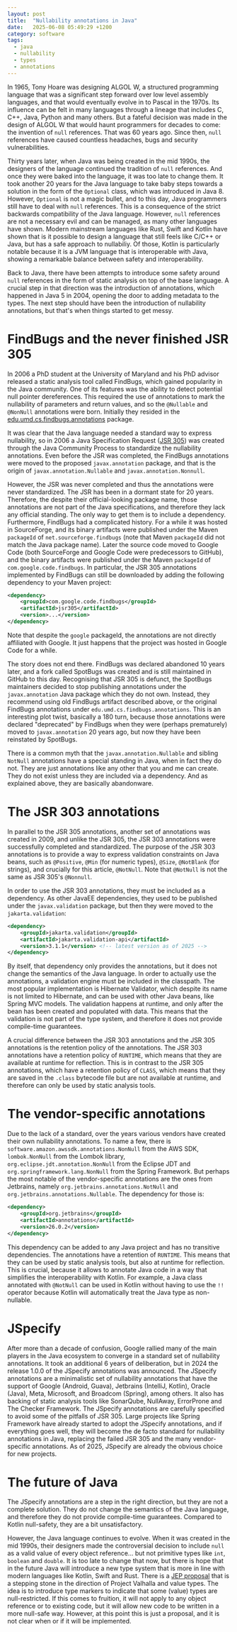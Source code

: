 ```yaml
---
layout: post
title:  "Nullability annotations in Java"
date:   2025-06-08 05:49:29 +1200
category: software
tags:
  - java
  - nullability
  - types
  - annotations
---
```


In 1965, Tony Hoare was designing ALGOL W, a structured programming language that was a significant step forward
over low level assembly languages, and that would eventually evolve in to Pascal in the 1970s. Its influence
can be felt in many languages through a lineage that includes C, C++, Java, Python and many others.
But a fateful decision was made in the design of ALGOL W that would haunt programmers for decades to come:
the invention of `null` references. That was 60 years ago. Since then, `null` references have caused
countless headaches, bugs and security vulnerabilities.

Thirty years later, when Java was being created in the mid 1990s, the designers of the language continued
the tradition of `null` references. And once they were baked into the language, it was too late to change
them. It took another 20 years for the Java language to take baby steps towards a solution in the form of
the `Optional` class, which was introduced in Java 8. However, `Optional` is not a magic bullet, and to this
day, Java programmers still have to deal with `null` references. This is a consequence of the strict backwards
compatibility of the Java language. However, `null` references are not a necessary evil and can be
managed, as many other languages
have shown. Modern mainstream languages like Rust, Swift and Kotlin have shown that is it possible to
design a language that still feels like C/C++ or Java, but has a safe approach to nullabiliy. Of those, Kotlin
is particularly notable because it is a JVM language that is interoperable with Java, showing a remarkable
balance between safety and interoperability.

Back to Java, there have been attempts to introduce some safety around `null` references in the form of
static analysis on top of the base language. A crucial step in that direction was the introduction of annotations,
which happened in Java 5 in 2004, opening the door to adding metadata to the types. The next step should have
been the introduction of nullability annotations, but that's when things started to get messy.

# FindBugs and the never finished JSR 305

In 2006 a PhD student at the University of Maryland and his PhD advisor released a static analysis tool called
FindBugs, which gained popularity in the Java community. One of its features was the ability to detect
potential null pointer dereferences. This required the use of annotations to mark the nullability of
parameters and return values, and so the `@Nullable` and `@NonNull` annotations were born. Initially they
resided in the [edu.umd.cs.findbugs.annotations](https://findbugs.sourceforge.net/api/edu/umd/cs/findbugs/annotations/package-summary.html) package.

It was clear that the Java language needed a standard way to express nullability, so in 2006 a Java Specification Request
([JSR 305](https://jcp.org/en/jsr/detail?id=305)) was created through the Java Community Process to standardize the
nullability annotations. Even before the JSR was completed, the FindBugs annotations were moved to the proposed
`javax.annotation` package, and that is the origin of `javax.annotation.Nullable` and `javax.annotation.Nonnull`.

However, the JSR was never completed and thus the annotations were never standardized. The JSR has been in
a dormant state for 20 years. Therefore, the despite their official-looking package name, those annotations are not part
of the Java specifications, and therefore they lack any official standing. The only way to get them is to
include a dependency. Furthermore, FindBugs had a complicated history. For a while
it was hosted in SourceForge, and its binary artifacts were published under the Maven `packageId` of
`net.sourceforge.findbugs` (note that Maven `packageId` did not match the Java package name). Later the source code
moved to Google Code (both SourceForge and Google Code were predecessors to GitHub), and the binary artifacts were
published under the Maven `packageId` of `com.google.code.findbugs`. In particular, the JSR 305 annotations implemented
by FindBugs can still be downloaded by adding the following dependency to your Maven project:

```xml
<dependency>
    <groupId>com.google.code.findbugs</groupId>
    <artifactId>jsr305</artifactId>
    <version>...</version>
</dependency>
```

Note that despite the `google` packageId, the annotations are not directly affiliated with Google. It just happens that
the project was hosted in Google Code for a while.

The story does not end there. FindBugs was declared abandoned 10 years later, and
a fork called SpotBugs was created and is still maintained in GitHub to this day. Recognising that JSR 305 is defunct,
the SpotBugs maintainers decided to stop publishing annotations under the
`javax.annotation` Java package which they do not own. Instead, they recommend using old FindBugs artifact described
above, or the original FindBugs annotations under `edu.umd.cs.findbugs.annotations`. This is an interesting plot
twist, basically a 180 turn, because those annotations were declared "deprecated" by FindBugs when they were (perhaps prematurely)
moved to `javax.annotation` 20 years ago, but now they have been reinstated by SpotBugs.

There is a common myth that the `javax.annotation.Nullable` and sibling `NotNull` annotations have a special
standing in Java, when in fact they do not. They are just annotations like any other that you and me can create.
They do not exist unless they are included via a dependency. And as explained above, they are basically abandonware.

# The JSR 303 annotations

In parallel to the JSR 305 annotations, another set of annotations was created in 2009, and unlike the JSR 305,
the JSR 303 annotations were successfully completed and standardized. The purpose of the JSR 303 annotations is to
provide a way to express validation constraints on Java beans, such as `@Positive`, `@Min` (for numeric
types), `@Size`, `@NotBlank` (for strings), and crucially for this article, `@NotNull`. Note that `@NotNull` is
not the same as JSR 305's `@Nonnull`.

In order to use the JSR 303 annotations, they must be included as a dependency. As other JavaEE dependencies, they
used to be published under the `javax.validation` package, but then they were moved to the `jakarta.validation`:

```xml
<dependency>
    <groupId>jakarta.validation</groupId>
    <artifactId>jakarta.validation-api</artifactId>
    <version>3.1.1</version> <!-- latest version as of 2025 -->
</dependency>
```

By itself, that dependency only provides the annotations, but it does not change the semantics of the Java language.
In order to actually use the annotations, a validation engine must be included in the classpath. The most
popular implementation is Hibernate Validator, which despite its name is not limited to Hibernate, and can be
used with other Java beans, like Spring MVC models. The validation happens at runtime, and only after the bean
has been created and populated with data. This means that the validation is not part of the type system, and
therefore it does not provide compile-time guarantees.

A crucial difference between the JSR 303 annotations and the JSR 305 annotations is the retention policy of
the annotations. The JSR 303 annotations have a retention policy of `RUNTIME`, which means that they are available
at runtime for reflection. This is in contrast to the JSR 305 annotations, which have a retention policy of
`CLASS`, which means that they are saved in the `.class` bytecode file but are not available at runtime,
and therefore can only be used by static analysis tools.

# The vendor-specific annotations

Due to the lack of a standard, over the years various vendors have created their own nullability annotations. To name a few,
there is `software.amazon.awssdk.annotations.NonNull` from the AWS SDK, `lombok.NonNull` from the Lombok library,
`org.eclipse.jdt.annotation.NonNull` from the Eclipse JDT and `org.springframework.lang.NonNull` from the Spring
Framework. But perhaps the most notable of the vendor-specific annotations are the ones from Jetbrains,
namely `org.jetbrains.annotations.NotNull` and `org.jetbrains.annotations.Nullable`. The dependency for those is:

```xml
<dependency>
    <groupId>org.jetbrains</groupId>
    <artifactId>annotations</artifactId>
    <version>26.0.2</version>
</dependency>
```

This dependency can be added to any Java project and has no transitive dependencies. The annotations have a retention
of `RUNTIME`. This means that they can be used by static analysis tools, but also at runtime for reflection. This is
crucial, because it allows to annotate Java code in a way that simplifies the interoperability with Kotlin. For example,
a Java class annotated with `@NotNull` can be used in Kotlin without having to use the `!!` operator because Kotlin
will automatically treat the Java type as non-nullable.

# JSpecify

After more than a decade of confusion, Google rallied many of the main players in the Java ecosystem
to converge in a standard set of nullability annotations. It took an additional 6 years of deliberation, but in 2024 the
release 1.0.0 of the JSpecify annotations was announced. The JSpecify annotations are a minimalistic set of nullability
annotations that have the support of Google (Android, Guava), Jetbrains (IntelliJ, Kotlin), Oracle (Java), Meta,
Microsoft, and Broadcom (Spring), among others. It also has backing of static analysis tools like SonarQube, NullAway,
ErrorProne and The Checker Framework. The JSpecify annotations are carefully specified to avoid some of the pitfalls of
JSR 305. Large projects like Spring Framework have already started to adopt the JSpecify annotations, and if everything
goes well, they will become the de facto standard for nullability annotations in Java, replacing the failed JSR 305 and
the many vendor-specific annotations. As of 2025, JSpecify are already the obvious choice for new projects.

# The future of Java

The JSpecify annotations are a step in the right direction, but they are not a complete solution. They do not
change the semantics of the Java language, and therefore they do not provide compile-time guarantees. Compared to
Kotlin null-safety, they are a bit unsatisfactory.

However, the Java language continues to evolve. When it was created in the mid 1990s, their designers made the
controversial decision to include `null` as a valid value of every object reference... but not primitive types like
`int`, `boolean` and `double`. It is too late to change that now, but there is hope that in the future Java will
introduce a new type system that is more in line with modern languages like Kotlin, Swift and Rust. There is a
[JEP proposal](https://openjdk.org/jeps/8316779) that is a stepping stone in the direction of Project Valhalla and
value types. The idea is to introduce type markers to indicate that some (value) types are null-restricted. If this
comes to fruition, it will not apply to any object reference or to existing code, but it will allow new code to
be written in a more null-safe way. However, at this point this is just a proposal, and it is not clear
when or if it will be implemented.
